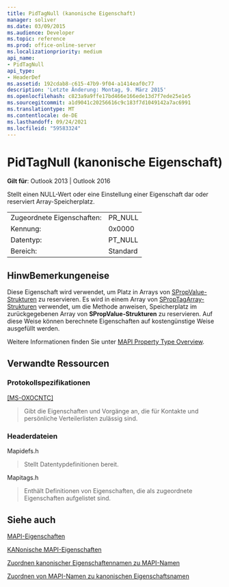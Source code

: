 ```yaml
---
title: PidTagNull (kanonische Eigenschaft)
manager: soliver
ms.date: 03/09/2015
ms.audience: Developer
ms.topic: reference
ms.prod: office-online-server
ms.localizationpriority: medium
api_name:
- PidTagNull
api_type:
- HeaderDef
ms.assetid: 192cdab8-c615-47b9-9f04-a1414eaf0c77
description: 'Letzte Änderung: Montag, 9. März 2015'
ms.openlocfilehash: c823a9a9ffe17bd466e166ede13d7f7ede25e1e5
ms.sourcegitcommit: a1d9041c20256616c9c183f7d1049142a7ac6991
ms.translationtype: MT
ms.contentlocale: de-DE
ms.lasthandoff: 09/24/2021
ms.locfileid: "59583324"
---
```

# <a name="pidtagnull-canonical-property"></a>PidTagNull (kanonische Eigenschaft)

  
  
**Gilt für**: Outlook 2013 | Outlook 2016 
  
Stellt einen NULL-Wert oder eine Einstellung einer Eigenschaft dar oder reserviert Array-Speicherplatz.
  
|||
|:-----|:-----|
|Zugeordnete Eigenschaften:  <br/> |PR_NULL  <br/> |
|Kennung:  <br/> |0x0000  <br/> |
|Datentyp:  <br/> |PT_NULL  <br/> |
|Bereich:  <br/> |Standard  <br/> |
   
## <a name="remarks"></a>HinwBemerkungeneise

Diese Eigenschaft wird verwendet, um Platz in Arrays von [SPropValue-Strukturen](spropvalue.md) zu reservieren. Es wird in einem Array von [SPropTagArray-Strukturen](sproptagarray.md) verwendet, um die Methode anweisen, Speicherplatz im zurückgegebenen Array von **SPropValue-Strukturen** zu reservieren. Auf diese Weise können berechnete Eigenschaften auf kostengünstige Weise ausgefüllt werden. 
  
Weitere Informationen finden Sie unter [MAPI Property Type Overview](mapi-property-type-overview.md).
  
## <a name="related-resources"></a>Verwandte Ressourcen

### <a name="protocol-specifications"></a>Protokollspezifikationen

[[MS-OXOCNTC]](https://msdn.microsoft.com/library/9b636532-9150-4836-9635-9c9b756c9ccf%28Office.15%29.aspx)
  
> Gibt die Eigenschaften und Vorgänge an, die für Kontakte und persönliche Verteilerlisten zulässig sind.
    
### <a name="header-files"></a>Headerdateien

Mapidefs.h
  
> Stellt Datentypdefinitionen bereit.
    
Mapitags.h
  
> Enthält Definitionen von Eigenschaften, die als zugeordnete Eigenschaften aufgelistet sind.
    
## <a name="see-also"></a>Siehe auch



[MAPI-Eigenschaften](mapi-properties.md)
  
[KANonische MAPI-Eigenschaften](mapi-canonical-properties.md)
  
[Zuordnen kanonischer Eigenschaftennamen zu MAPI-Namen](mapping-canonical-property-names-to-mapi-names.md)
  
[Zuordnen von MAPI-Namen zu kanonischen Eigenschaftsnamen](mapping-mapi-names-to-canonical-property-names.md)

